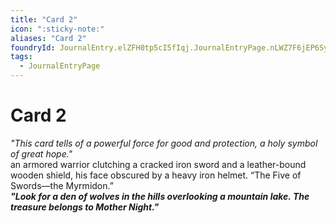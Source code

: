 ```yaml
---
title: "Card 2"
icon: ":sticky-note:"
aliases: "Card 2"
foundryId: JournalEntry.elZFH0tp5cI5fIqj.JournalEntryPage.nLWZ7F6jEP6Sy4Dh
tags:
  - JournalEntryPage
---
```


# Card 2
*"This card tells of a powerful force for good and protection, a holy symbol of great hope."*<br>
 an armored warrior clutching a cracked iron sword and a leather-bound wooden shield, his face obscured by a heavy iron helmet. “The Five of Swords—the Myrmidon.”<br>
***"Look for a den of wolves in the hills overlooking a mountain lake. The treasure belongs to Mother Night."***<br>